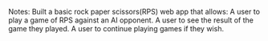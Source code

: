 Notes:
Built a basic rock paper scissors(RPS) web app that allows:
A user to play a game of RPS against an AI opponent.
A user to see the result of the game they played.
A user to continue playing games if they wish.
